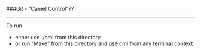 ###Git - "Camel Control"??
***
To run 
  - either use ./cml from this directory
  - or run "Make" from this directory and use cml from any terminal context
